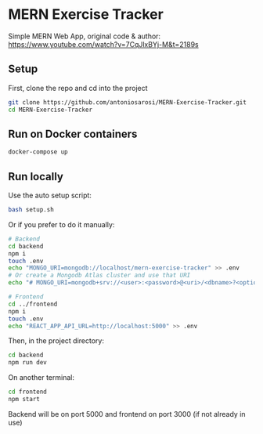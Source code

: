 # MERN Exercise Tracker

Simple MERN Web App, original code & author: <br />
https://www.youtube.com/watch?v=7CqJlxBYj-M&t=2189s

## Setup

First, clone the repo and cd into the project
```bash
git clone https://github.com/antoniosarosi/MERN-Exercise-Tracker.git
cd MERN-Exercise-Tracker
```

## Run on Docker containers

```bash
docker-compose up
```

## Run locally

Use the auto setup script:
```bash
bash setup.sh
```

Or if you prefer to do it manually:

```bash
# Backend
cd backend
npm i
touch .env
echo "MONGO_URI=mongodb://localhost/mern-exercise-tracker" >> .env
# Or create a Mongodb Atlas cluster and use that URI
echo "# MONGO_URI=mongodb+srv://<user>:<password>@<uri>/<dbname>?<options>" >> .env

# Frontend
cd ../frontend
npm i
touch .env
echo "REACT_APP_API_URL=http://localhost:5000" >> .env
```
Then, in the project directory:
```bash
cd backend
npm run dev
```
On another terminal:
```bash
cd frontend
npm start
```

Backend will be on port 5000 and frontend on port 3000 (if not already in use)
